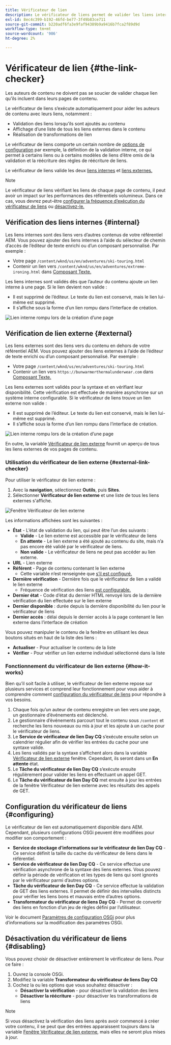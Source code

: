 ```yaml
---
title: Vérificateur de lien
description: Le vérificateur de liens permet de valider les liens internes et externes et de réécrire les liens.
exl-id: 8ec4c399-b192-46fd-be77-3f49b83ce711
source-git-commit: b220adf6fa3e9faf94389b9a9416b7fca2f89d9d
workflow-type: tm+mt
source-wordcount: '986'
ht-degree: 2%

---
```


# Vérificateur de lien {#the-link-checker}

Les auteurs de contenu ne doivent pas se soucier de valider chaque lien qu’ils incluent dans leurs pages de contenu.

Le vérificateur de liens s’exécute automatiquement pour aider les auteurs de contenu avec leurs liens, notamment :

* Validation des liens lorsqu’ils sont ajoutés au contenu
* Affichage d’une liste de tous les liens externes dans le contenu
* Réalisation de transformations de lien

Le vérificateur de liens comporte un certain nombre de [options de configuration](#configuring) par exemple, la définition de la validation interne, ce qui permet à certains liens ou à certains modèles de liens d’être omis de la validation et la réécriture des règles de réécriture de liens.

Le vérificateur de liens valide les deux [liens internes](#internal) et [liens externes.](#external)

>[!NOTE]
>
>Le vérificateur de liens vérifiant les liens de chaque page de contenu, il peut avoir un impact sur les performances des référentiels volumineux. Dans ce cas, vous devrez peut-être [configurer la fréquence d’exécution du vérificateur de liens](#configuring) ou [désactivez-le.](#disabling)

## Vérification des liens internes {#internal}

Les liens internes sont des liens vers d’autres contenus de votre référentiel AEM. Vous pouvez ajouter des liens internes à l’aide du sélecteur de chemin d’accès de l’éditeur de texte enrichi ou d’un composant personnalisé. Par exemple :

* Votre page `/content/wknd/us/en/adventures/ski-touring.html`
* Contenir un lien vers `/content/wknd/us/en/adventures/extreme-ironing.html` dans [Composant Texte.](https://experienceleague.adobe.com/docs/experience-manager-core-components/using/components/text.html?lang=fr)

Les liens internes sont validés dès que l’auteur du contenu ajoute un lien interne à une page. Si le lien devient non valide :

* Il est supprimé de l’éditeur. Le texte du lien est conservé, mais le lien lui-même est supprimé.
* Il s’affiche sous la forme d’un lien rompu dans l’interface de création.

![Lien interne rompu lors de la création d’une page](assets/link-checker-invalid-link-internal.png)

## Vérification de lien externe {#external}

Les liens externes sont des liens vers du contenu en dehors de votre référentiel AEM. Vous pouvez ajouter des liens externes à l’aide de l’éditeur de texte enrichi ou d’un composant personnalisé. Par exemple :

* Votre page `/content/wknd/us/en/adventures/ski-touring.html`
* Contenir un lien vers `https://bunwarmerthermalunderwear.com` dans [Composant Texte.](https://experienceleague.adobe.com/docs/experience-manager-core-components/using/components/text.html)

Les liens externes sont validés pour la syntaxe et en vérifiant leur disponibilité. Cette vérification est effectuée de manière asynchrone sur un système interne configurable. Si le vérificateur de liens trouve un lien externe non valide :

* Il est supprimé de l’éditeur. Le texte du lien est conservé, mais le lien lui-même est supprimé.
* Il s’affiche sous la forme d’un lien rompu dans l’interface de création.

![Lien interne rompu lors de la création d’une page](assets/link-checker-invalid-link-external.png)

En outre, la variable [Vérificateur de lien externe](#external-link-checker) fournit un aperçu de tous les liens externes de vos pages de contenu.

### Utilisation du vérificateur de lien externe {#external-link-checker}

Pour utiliser le vérificateur de lien externe :

1. Avec la **navigation**, sélectionnez **Outils**, puis **Sites**.
1. Sélectionner **Vérificateur de lien externe** et une liste de tous les liens externes s&#39;affiche.

![Fenêtre Vérificateur de lien externe](assets/external-link-checker.png)

Les informations affichées sont les suivantes :

* **État** - L’état de validation du lien, qui peut être l’un des suivants :
   * **Valide** - Le lien externe est accessible par le vérificateur de liens
   * **En attente** - Le lien externe a été ajouté au contenu du site, mais n’a pas encore été validé par le vérificateur de liens.
   * **Non valide** - Le vérificateur de liens ne peut pas accéder au lien externe.
* **URL** - Lien externe
* **Référent** - Page de contenu contenant le lien externe
   * Cette variable n’est renseignée que [s’il est configuré.](#configuring)
* **Dernière vérification** - Dernière fois que le vérificateur de lien a validé le lien externe
   * Fréquence de vérification des liens [est configurable.](#configuring)
* **Dernier état** - Code d’état du dernier HTML renvoyé lors de la dernière vérification du lien effectuée sur le lien externe
* **Dernier disponible** : durée depuis la dernière disponibilité du lien pour le vérificateur de liens
* **Dernier accès** : délai depuis le dernier accès à la page contenant le lien externe dans l’interface de création

Vous pouvez manipuler le contenu de la fenêtre en utilisant les deux boutons situés en haut de la liste des liens :

* **Actualiser** - Pour actualiser le contenu de la liste
* **Vérifier** - Pour vérifier un lien externe individuel sélectionné dans la liste

### Fonctionnement du vérificateur de lien externe {#how-it-works}

Bien qu’il soit facile à utiliser, le vérificateur de lien externe repose sur plusieurs services et comprend leur fonctionnement pour vous aider à comprendre comment [configuration du vérificateur de liens](#configuring) pour répondre à vos besoins.

1. Chaque fois qu’un auteur de contenu enregistre un lien vers une page, un gestionnaire d’événements est déclenché.
1. Le gestionnaire d’événements parcourt tout le contenu sous `/content` et recherche les liens nouveaux ou mis à jour et les ajoute à un cache pour le vérificateur de liens.
1. Le **Service de vérificateur de lien Day CQ** s’exécute ensuite selon un calendrier régulier afin de vérifier les entrées du cache pour une syntaxe valide.
1. Les liens validés par la syntaxe s’affichent alors dans la variable [Vérificateur de lien externe](#external-link-checker) fenêtre. Cependant, ils seront dans un **En attente** état.
1. Le **Tâche du vérificateur de lien Day CQ** s’exécute ensuite régulièrement pour valider les liens en effectuant un appel GET.
1. Le **Tâche du vérificateur de lien Day CQ** met ensuite à jour les entrées de la fenêtre Vérificateur de lien externe avec les résultats des appels de GET.

## Configuration du vérificateur de liens {#configuring}

Le vérificateur de lien est automatiquement disponible dans AEM. Cependant, plusieurs configurations OSGi peuvent être modifiées pour modifier son comportement :

* **Service de stockage d’informations sur le vérificateur de lien Day CQ** - Ce service définit la taille du cache du vérificateur de liens dans le référentiel.
* **Service de vérificateur de lien Day CQ** - Ce service effectue une vérification asynchrone de la syntaxe des liens externes. Vous pouvez définir la période de vérification et les types de liens qui sont ignorés par le vérificateur parmi d’autres options.
* **Tâche du vérificateur de lien Day CQ** - Ce service effectue la validation de GET des liens externes. Il permet de définir des intervalles distincts pour vérifier les liens bons et mauvais entre d’autres options.
* **Transformateur du vérificateur de liens Day CQ** - Permet de convertir des liens en fonction d’un jeu de règles défini par l’utilisateur.

Voir le document [Paramètres de configuration OSGi](/help/sites-deploying/osgi-configuration-settings.md) pour plus d’informations sur la modification des paramètres OSGi.

## Désactivation du vérificateur de liens {#disabling}

Vous pouvez choisir de désactiver entièrement le vérificateur de liens. Pour ce faire :

1. Ouvrez la console OSGi.
1. Modifiez la variable **Transformateur du vérificateur de liens Day CQ**
1. Cochez la ou les options que vous souhaitez désactiver :
   * **Désactiver la vérification** - pour désactiver la validation des liens
   * **Désactiver la réécriture** - pour désactiver les transformations de liens

>[!NOTE]
>
>Si vous désactivez la vérification des liens après avoir commencé à créer votre contenu, il se peut que des entrées apparaissent toujours dans la variable [Fenêtre Vérificateur de lien externe](#external-link-checker), mais elles ne seront plus mises à jour.
